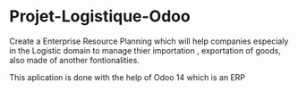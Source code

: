 # Projet-Logistique-Odoo
Create a Enterprise Resource Planning which will help companies especialy in the Logistic domain to manage thier importation , exportation of goods, also made of another fontionalities. 

This aplication is done with the help of Odoo 14 which is an ERP
